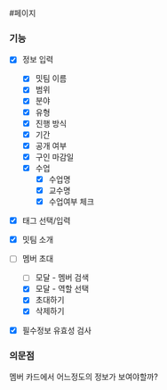 #페이지 



### 기능
* [x] 정보 입력
	* [x] 밋팀 이름
	* [x] 범위
	* [x] 분야
	* [x] 유형
	* [x] 진행 방식
	* [x] 기간
	* [x] 공개 여부
	* [x] 구인 마감일
	* [x] 수업
		* [x] 수업명
		* [x] 교수명
		* [x] 수업여부 체크
* [x] 태그 선택/입력
* [x] 밋팀 소개
* [ ] 멤버 초대
	* [ ] 모달 - 멤버 검색
	* [x] 모달 - 역할 선택
	* [x] 초대하기
	* [x] 삭제하기
* [x] 필수정보 유효성 검사


### 의문점 
멤버 카드에서 어느정도의 정보가 보여야할까?